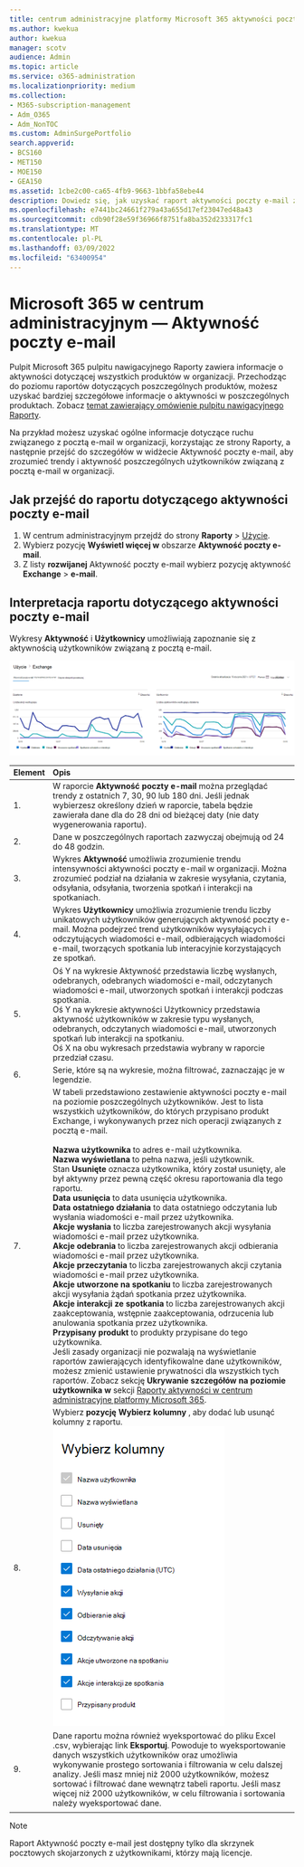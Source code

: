 ```yaml
---
title: centrum administracyjne platformy Microsoft 365 aktywności poczty e-mail
ms.author: kwekua
author: kwekua
manager: scotv
audience: Admin
ms.topic: article
ms.service: o365-administration
ms.localizationpriority: medium
ms.collection:
- M365-subscription-management
- Adm_O365
- Adm_NonTOC
ms.custom: AdminSurgePortfolio
search.appverid:
- BCS160
- MET150
- MOE150
- GEA150
ms.assetid: 1cbe2c00-ca65-4fb9-9663-1bbfa58ebe44
description: Dowiedz się, jak uzyskać raport aktywności poczty e-mail za Microsoft 365 nawigacyjny Raporty w centrum administracyjne platformy Microsoft 365.
ms.openlocfilehash: e7441bc24661f279a43a655d17ef23047ed48a43
ms.sourcegitcommit: cdb90f28e59f36966f8751fa8ba352d233317fc1
ms.translationtype: MT
ms.contentlocale: pl-PL
ms.lasthandoff: 03/09/2022
ms.locfileid: "63400954"
---
```

# <a name="microsoft-365-reports-in-the-admin-center---email-activity"></a>Microsoft 365 w centrum administracyjnym — Aktywność poczty e-mail

Pulpit Microsoft 365 pulpitu nawigacyjnego Raporty zawiera informacje o aktywności dotyczącej wszystkich produktów w organizacji. Przechodząc do poziomu raportów dotyczących poszczególnych produktów, możesz uzyskać bardziej szczegółowe informacje o aktywności w poszczególnych produktach. Zobacz [temat zawierający omówienie pulpitu nawigacyjnego Raporty](activity-reports.md).
  
Na przykład możesz uzyskać ogólne informacje dotyczące ruchu związanego z pocztą e-mail w organizacji, korzystając ze strony Raporty, a następnie przejść do szczegółów w widżecie Aktywność poczty e-mail, aby zrozumieć trendy i aktywność poszczególnych użytkowników związaną z pocztą e-mail w organizacji.

## <a name="how-to-get-to-the-email-activity-report"></a>Jak przejść do raportu dotyczącego aktywności poczty e-mail

1. W centrum administracyjnym przejdź do strony **Raporty** \> <a href="https://go.microsoft.com/fwlink/p/?linkid=2074756" target="_blank">Użycie</a>.
2. Wybierz pozycję **Wyświetl więcej w** obszarze **Aktywność poczty e-mail**. 
3. Z listy **rozwijanej** Aktywność poczty e-mail wybierz pozycję aktywność **Exchange** \> **e-mail**.
  
## <a name="interpret-the-email-activity-report"></a>Interpretacja raportu dotyczącego aktywności poczty e-mail

Wykresy **Aktywność** i **Użytkownicy** umożliwiają zapoznanie się z aktywnością użytkowników związaną z pocztą e-mail. 
  
![Raport aktywności poczty e-mail.](../../media/5eb1d9e9-8106-4843-acb7-c0238c0da816.png)
  
|Element|Opis|
|:-----|:-----|
|1.  <br/> |W raporcie **Aktywność poczty e-mail** można przeglądać trendy z ostatnich 7, 30, 90 lub 180 dni. Jeśli jednak wybierzesz określony dzień w raporcie, tabela będzie zawierała dane dla do 28 dni od bieżącej daty (nie daty wygenerowania raportu).  <br/> |
|2.  <br/> |Dane w poszczególnych raportach zazwyczaj obejmują od 24 do 48 godzin.  <br/> |
|3.  <br/> |Wykres **Aktywność** umożliwia zrozumienie trendu intensywności aktywności poczty e-mail w organizacji. Można zrozumieć podział na działania w zakresie wysyłania, czytania, odsyłania, odsyłania, tworzenia spotkań i interakcji na spotkaniach.  <br/> |
|4.  <br/> |Wykres **Użytkownicy** umożliwia zrozumienie trendu liczby unikatowych użytkowników generujących aktywność poczty e-mail. Można podejrzeć trend użytkowników wysyłających i odczytujących wiadomości e-mail, odbierających wiadomości e-mail, tworzących spotkania lub interacyjnie korzystających ze spotkań.  <br/> |
|5.  <br/> | Oś Y  na wykresie Aktywność przedstawia liczbę wysłanych, odebranych, odebranych wiadomości e-mail, odczytanych wiadomości e-mail, utworzonych spotkań i interakcji podczas spotkania.  <br/>  Oś Y  na wykresie aktywności Użytkownicy przedstawia aktywność użytkowników w zakresie typu wysłanych, odebranych, odczytanych wiadomości e-mail, utworzonych spotkań lub interakcji na spotkaniu.  <br/>  Oś X na obu wykresach przedstawia wybrany w raporcie przedział czasu.  <br/> |
|6.  <br/> |Serie, które są na wykresie, można filtrować, zaznaczając je w legendzie.  <br/> |
|7.  <br/> | W tabeli przedstawiono zestawienie aktywności poczty e-mail na poziomie poszczególnych użytkowników. Jest to lista wszystkich użytkowników, do których przypisano produkt Exchange, i wykonywanych przez nich operacji związanych z pocztą e-mail. <br/> <br/> **Nazwa użytkownika** to adres e-mail użytkownika.  <br/> **Nazwa wyświetlana** to pełna nazwa, jeśli użytkownik.  <br/> Stan **Usunięte** oznacza użytkownika, który został usunięty, ale był aktywny przez pewną część okresu raportowania dla tego raportu.  <br/> **Data usunięcia** to data usunięcia użytkownika.  <br/> **Data ostatniego działania** to data ostatniego odczytania lub wysłania wiadomości e-mail przez użytkownika.  <br/> **Akcje wysłania** to liczba zarejestrowanych akcji wysyłania wiadomości e-mail przez użytkownika.  <br/> **Akcje odebrania** to liczba zarejestrowanych akcji odbierania wiadomości e-mail przez użytkownika.  <br/> **Akcje przeczytania** to liczba zarejestrowanych akcji czytania wiadomości e-mail przez użytkownika.  <br/> **Akcje utworzone na spotkaniu** to liczba zarejestrowanych akcji wysyłania żądań spotkania przez użytkownika.  <br/> **Akcje interakcji ze spotkania** to liczba zarejestrowanych akcji zaakceptowania, wstępnie zaakceptowania, odrzucenia lub anulowania spotkania przez użytkownika.  <br/> **Przypisany produkt** to produkty przypisane do tego użytkownika.  <br/>  Jeśli zasady organizacji nie pozwalają na wyświetlanie raportów zawierających identyfikowalne dane użytkowników, możesz zmienić ustawienie prywatności dla wszystkich tych raportów. Zobacz sekcję **Ukrywanie szczegółów na poziomie użytkownika w** sekcji [Raporty aktywności w centrum administracyjne platformy Microsoft 365](activity-reports.md).  <br/> |
|8.  <br/> |Wybierz **pozycję Wybierz kolumny** , aby dodać lub usunąć kolumny z raportu.  <br/> ![Raport aktywności poczty e-mail — wybieranie kolumn.](../../media/80ffa0ad-61c5-4a6f-8a1d-5f6730ff7da9.png)|
|9.  <br/> |Dane raportu można również wyeksportować do pliku Excel .csv, wybierając link **Eksportuj**. Powoduje to wyeksportowanie danych wszystkich użytkowników oraz umożliwia wykonywanie prostego sortowania i filtrowania w celu dalszej analizy. Jeśli masz mniej niż 2000 użytkowników, możesz sortować i filtrować dane wewnątrz tabeli raportu. Jeśli masz więcej niż 2000 użytkowników, w celu filtrowania i sortowania należy wyeksportować dane.  <br/> |
|||
   
> [!NOTE]
> Raport Aktywność poczty e-mail jest dostępny tylko dla skrzynek pocztowych skojarzonych z użytkownikami, którzy mają licencje.
